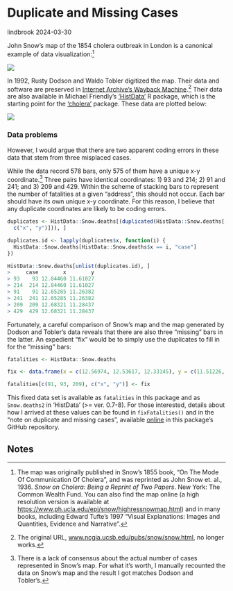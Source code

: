 Duplicate and Missing Cases
================
lindbrook
2024-03-30

John Snow’s map of the 1854 cholera outbreak in London is a canonical
example of data visualization:[^1]

![](msu-snows-mapB.jpg)

In 1992, Rusty Dodson and Waldo Tobler digitized the map. Their data and
software are preserved in [Internet Archive’s Wayback
Machine](https://web.archive.org/web/20100703153945/http://ncgia.ucsb.edu/Publications/Software/cholera/streets).[^2]
Their data are also available in Michael Friendly’s
[‘HistData’](https://cran.r-project.org/package=HistData) R package,
which is the starting point for the
[‘cholera’](https://cran.r-project.org/package=cholera) package. These
data are plotted below:

<img src="duplicate.missing.cases_files/figure-gfm/unnamed-chunk-2-1.png" style="display: block; margin: auto;" />

### Data problems

However, I would argue that there are two apparent coding errors in
these data that stem from three misplaced cases.

While the data record 578 bars, only 575 of them have a unique x-y
coordinate.[^3] Three pairs have identical coordinates: 1) 93 and 214;
2) 91 and 241; and 3) 209 and 429. Within the scheme of stacking bars to
represent the number of fatalities at a given “address”, this should not
occur. Each bar should have its own unique x-y coordinate. For this
reason, I believe that any duplicate coordinates are likely to be coding
errors.

``` r
duplicates <- HistData::Snow.deaths[(duplicated(HistData::Snow.deaths[,
  c("x", "y")])), ]

duplicates.id <- lapply(duplicates$x, function(i) {
  HistData::Snow.deaths[HistData::Snow.deaths$x == i, "case"]
})

HistData::Snow.deaths[unlist(duplicates.id), ]
>     case        x        y
> 93    93 12.84460 11.61027
> 214  214 12.84460 11.61027
> 91    91 12.65285 11.26382
> 241  241 12.65285 11.26382
> 209  209 12.68321 11.28437
> 429  429 12.68321 11.28437
```

Fortunately, a careful comparison of Snow’s map and the map generated by
Dodson and Tobler’s data reveals that there are also three “missing”
bars in the latter. An expedient “fix” would be to simply use the
duplicates to fill in for the “missing” bars:

``` r
fatalities <- HistData::Snow.deaths

fix <- data.frame(x = c(12.56974, 12.53617, 12.33145), y = c(11.51226, 11.58107, 14.80316))

fatalities[c(91, 93, 209), c("x", "y")] <- fix
```

This fixed data set is available as `fatalities` in this package and as
`Snow.deaths2` in ‘HistData’ (\>= ver. 0.7-8). For those interested,
details about how I arrived at these values can be found in
`fixFatalities()` and in the “note on duplicate and missing cases”,
available
[online](https://github.com/lindbrook/cholera/blob/master/docs/notes/duplicate.missing.cases.notes.md)
in this package’s GitHub repository.

## Notes

[^1]: The map was originally published in Snow’s 1855 book, “On The Mode
    Of Communication Of Cholera”, and was reprinted as John Snow et.
    al., 1936. *Snow on Cholera: Being a Reprint of Two Papers*. New
    York: The Common Wealth Fund. You can also find the map online (a
    high resolution version is available at
    <https://www.ph.ucla.edu/epi/snow/highressnowmap.html>) and in many
    books, including Edward Tufte’s 1997 “Visual Explanations: Images
    and Quantities, Evidence and Narrative”.

[^2]: The original URL, www.ncgia.ucsb.edu/pubs/snow/snow.html, no
    longer works.

[^3]: There is a lack of consensus about the actual number of cases
    represented in Snow’s map. For what it’s worth, I manually recounted
    the data on Snow’s map and the result I got matches Dodson and
    Tobler’s.
